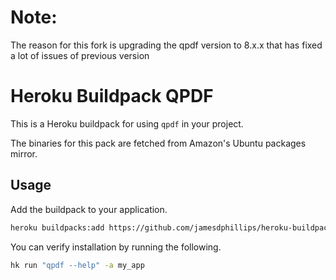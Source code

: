 # Note: 

The reason for this fork is upgrading the qpdf version to 8.x.x that has fixed a lot of issues of previous version


# Heroku Buildpack QPDF

This is a Heroku buildpack for using `qpdf` in your project.

The binaries for this pack are fetched from Amazon's Ubuntu packages mirror.

## Usage

Add the buildpack to your application.

```bash
heroku buildpacks:add https://github.com/jamesdphillips/heroku-buildpack-qpdf.git -a my_app
```

You can verify installation by running the following.

```bash
hk run "qpdf --help" -a my_app
```
